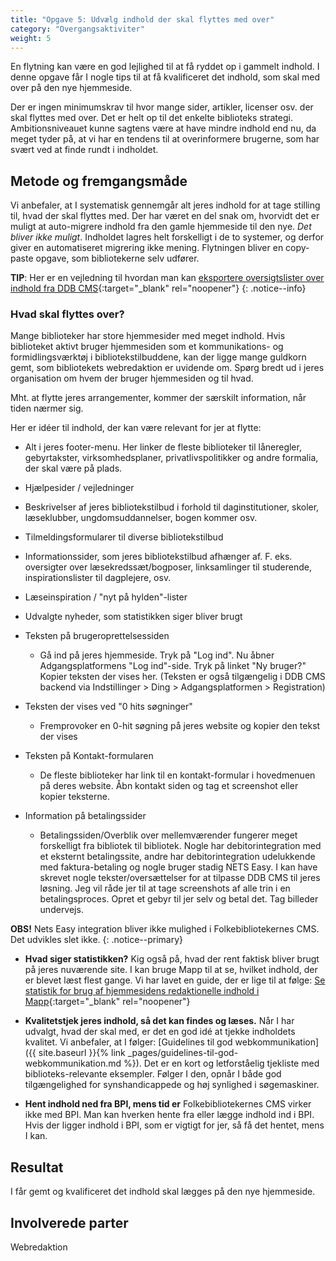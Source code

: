 ```yaml
---
title: "Opgave 5: Udvælg indhold der skal flyttes med over"
category: "Overgangsaktiviter"
weight: 5
---
```

En flytning kan være en god lejlighed til at få ryddet op i gammelt indhold. I denne opgave får I nogle tips til at få kvalificeret det indhold, som skal med over på den nye hjemmeside. 

Der er ingen minimumskrav til hvor mange sider, artikler, licenser osv. der skal flyttes med over. Det er helt op til det enkelte biblioteks strategi.  Ambitionsniveauet kunne sagtens være at have mindre indhold end nu, da meget tyder på, at vi har en tendens til at overinformere brugerne, som har svært ved at finde rundt i indholdet. 

## Metode og fremgangsmåde ##
Vi anbefaler, at I systematisk gennemgår alt jeres indhold for at tage stilling til, hvad der skal flyttes med. Der har været en del snak om, hvorvidt det er muligt at auto-migrere indhold fra den gamle hjemmeside til den nye. *Det bliver ikke muligt*. Indholdet lagres helt forskelligt i de to systemer, og derfor giver en automatiseret migrering ikke mening. Flytningen bliver en copy-paste opgave, som bibliotekerne selv udfører. 

**TIP**: Her er en vejledning til hvordan man kan [eksportere oversigtslister over indhold fra DDB CMS](https://platform.dandigbib.org/projects/ddb-cms/wiki/Eksporter_oversigtslister_over_indhold){:target="_blank" rel="noopener"}
{: .notice--info}

### Hvad skal flyttes over? 
Mange biblioteker har store hjemmesider med meget indhold. Hvis biblioteket aktivt bruger hjemmesiden som et kommunikations- og formidlingsværktøj i bibliotekstilbuddene, kan der ligge mange guldkorn gemt, som bibliotekets webredaktion er uvidende om. Spørg bredt ud i jeres organisation om hvem der bruger hjemmesiden og til hvad.

Mht. at flytte jeres arrangementer, kommer der særskilt information, når tiden nærmer sig.

Her er idéer til indhold, der kan være relevant for jer at flytte:
- Alt i jeres footer-menu. Her linker de fleste biblioteker til låneregler, gebyrtakster, virksomhedsplaner, privatlivspolitikker og andre formalia, der skal være på plads.

- Hjælpesider / vejledninger
- Beskrivelser af jeres bibliotekstilbud i forhold til daginstitutioner, skoler, læseklubber, ungdomsuddannelser, bogen kommer osv.
- Tilmeldingsformularer til diverse bibliotekstilbud
- Informationssider, som jeres bibliotekstilbud afhænger af. F. eks. oversigter over læsekredssæt/bogposer, linksamlinger til studerende, inspirationslister til dagplejere, osv.
- Læseinspiration / "nyt på hylden"-lister
- Udvalgte nyheder, som statistikken siger bliver brugt
- Teksten på brugeroprettelsessiden
   - Gå ind på jeres hjemmeside. Tryk på "Log ind". Nu åbner Adgangsplatformens "Log ind"-side. Tryk på linket "Ny bruger?" Kopier teksten der vises her. (Teksten er også tilgængelig i DDB CMS backend via Indstillinger > Ding > Adgangsplatformen > Registration)
- Teksten der vises ved "0 hits søgninger"
    - Fremprovoker en 0-hit søgning på jeres website og kopier den tekst der vises
- Teksten på Kontakt-formularen
    - De fleste biblioteker har link til en kontakt-formular i hovedmenuen på deres website. Åbn kontakt siden og tag et screenshot eller kopier teksterne.
-	Information på betalingssider
    - Betalingssiden/Overblik over mellemværender fungerer meget forskelligt fra bibliotek til bibliotek. Nogle har debitorintegration med et eksternt betalingssite, andre har debitorintegration udelukkende med faktura-betaling og nogle bruger stadig NETS Easy. I kan have skrevet nogle tekster/oversættelser for at tilpasse DDB CMS til jeres løsning. Jeg vil råde jer til at tage screenshots af alle trin i en betalingsproces. Opret et gebyr til jer selv og betal det. Tag billeder undervejs. 

**OBS!** Nets Easy integration bliver ikke mulighed i Folkebibliotekernes CMS. Det udvikles slet ikke.
{: .notice--primary}


- **Hvad siger statistikken?** Kig også på, hvad der rent faktisk bliver brugt på jeres nuværende site. I kan bruge Mapp til at se, hvilket indhold, der er blevet læst flest gange. Vi har lavet en guide, der er lige til at følge: [Se statistik for brug af hjemmesidens redaktionelle indhold i Mapp](https://detdigitalefolkebibliotek.dk/sites/default/files/vejledning_i_at_traekke_brugsstatistik_for_redaktionelt_indhold_mapp.pdf){:target="_blank" rel="noopener"}

- **Kvalitetstjek jeres indhold, så det kan findes og læses.** Når I har udvalgt, hvad der skal med, er det en god idé at tjekke indholdets kvalitet. Vi anbefaler, at I følger: [Guidelines til god webkommunikation]({{ site.baseurl }}{% link _pages/guidelines-til-god-webkommunikation.md %}). Det er en kort og letforståelig tjekliste med biblioteks-relevante eksempler. Følger I den, opnår I både god tilgængelighed for synshandicappede og høj synlighed i søgemaskiner. 

- **Hent indhold ned fra BPI, mens tid er** Folkebibliotekernes CMS virker ikke med BPI. Man kan hverken hente fra eller lægge indhold ind i BPI. Hvis der ligger indhold i BPI, som er vigtigt for jer, så få det hentet, mens I kan.

## Resultat ##
I får gemt og kvalificeret det indhold skal lægges på den nye hjemmeside. 

## Involverede parter ##
Webredaktion


 
